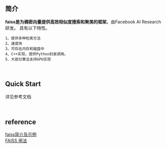 ## 简介
**faiss是为稠密向量提供高效相似度搜索和聚类的框架**。由Facebook AI Research研发。 具有以下特性。
```
1、提供多种检索方法
2、速度快
3、可存在内存和磁盘中
4、C++实现，提供Python封装调用。
5、大部分算法支持GPU实现
```

&nbsp;
## Quick Start
详见参考文档

&nbsp;
## reference
[faiss简介及示例](https://blog.csdn.net/kanbuqinghuanyizhang/article/details/80774609)   
[FAISS 用法](https://zhuanlan.zhihu.com/p/40236865)
